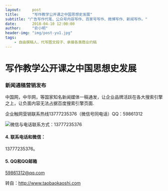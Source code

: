 ```yaml
---
layout:     post
title:      "写作教学公开课之中国思想史发展"
subtitle: "广告写作代笔、公众号内容写作、百家号写作、微博写作、新闻写作。"
date:       2018-04-10 12:00:00
author:     "俞小明"
header-img: "img/post-yu1.jpg"
tags:
    - 自由撰稿人、代写图文段子、承接各类商业约稿
---
```


# 写作教学公开课之中国思想史发展

### 新闻通稿营销发布

中国网，中华网，等国家知名新闻媒体一稿通发，让企业品牌活跃在各大搜索引擎之上，让负面内容无法占据百度搜索引擎页面.

企业触网营销联系热线13777235376（微信号同电话）QQ：59861312

![微信与电话联系方式：13777235376](/img/xiezuo.jpg)

#### 4. 联系电话和微信：

13777235376。

#### 5. QQ和QQ邮箱

59861312@qq.com

转自：http://www.taobaokaoshi.com
